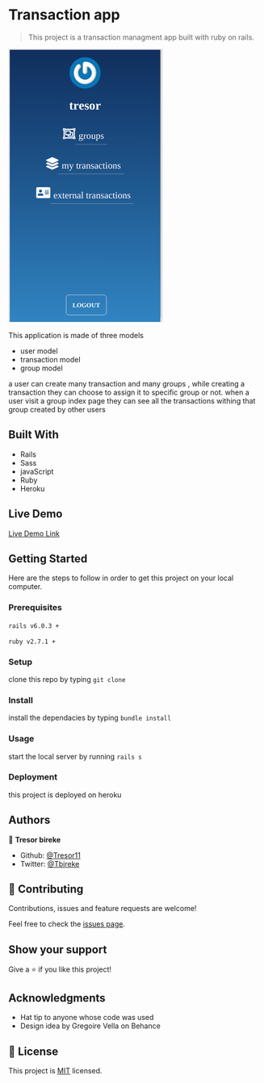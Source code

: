 # Transaction app

> This project is a transaction managment app built with ruby on rails.

![screenshot](./t-app.png)

This application is made of three models
- user model
- transaction model
- group model

a user can create many transaction and many groups , while creating a transaction they can choose to assign it to specific group or not.
when a user visit a group index page they can see all the transactions withing that group created by other users

## Built With

- Rails
- Sass
- javaScript
- Ruby 
- Heroku

## Live Demo

[Live Demo Link](https://arcane-hamlet-71659.herokuapp.com/)

## Getting Started

Here are the steps to follow in order to get this project on your local computer.

### Prerequisites

`rails v6.0.3 +`

`ruby v2.7.1 +`

### Setup

clone this repo by typing `git clone`

### Install

install the dependacies by typing `bundle install`

### Usage

start the local server by running `rails s`

### Deployment

this project is deployed on heroku

## Authors

👤 **Tresor bireke**

- Github: [@Tresor11](https://github.com/Tresor11)
- Twitter: [@Tbireke](https://twitter.com/Tbireke)

## 🤝 Contributing

Contributions, issues and feature requests are welcome!

Feel free to check the [issues page](issues/).

## Show your support

Give a ⭐️ if you like this project!

## Acknowledgments

- Hat tip to anyone whose code was used
- Design idea by Gregoire Vella on Behance

## 📝 License

This project is [MIT](lic.url) licensed.

